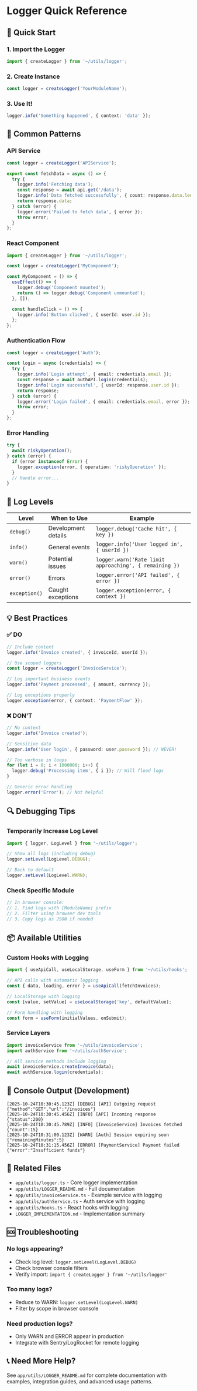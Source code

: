 # Logger Quick Reference

## 🚀 Quick Start

### 1. Import the Logger
```typescript
import { createLogger } from '~/utils/logger';
```

### 2. Create Instance
```typescript
const logger = createLogger('YourModuleName');
```

### 3. Use It!
```typescript
logger.info('Something happened', { context: 'data' });
```

## 📝 Common Patterns

### API Service
```typescript
const logger = createLogger('APIService');

export const fetchData = async () => {
  try {
    logger.info('Fetching data');
    const response = await api.get('/data');
    logger.info('Data fetched successfully', { count: response.data.length });
    return response.data;
  } catch (error) {
    logger.error('Failed to fetch data', { error });
    throw error;
  }
};
```

### React Component
```typescript
import { createLogger } from '~/utils/logger';

const logger = createLogger('MyComponent');

const MyComponent = () => {
  useEffect(() => {
    logger.debug('Component mounted');
    return () => logger.debug('Component unmounted');
  }, []);

  const handleClick = () => {
    logger.info('Button clicked', { userId: user.id });
  };
};
```

### Authentication Flow
```typescript
const logger = createLogger('Auth');

const login = async (credentials) => {
  try {
    logger.info('Login attempt', { email: credentials.email });
    const response = await authAPI.login(credentials);
    logger.info('Login successful', { userId: response.user.id });
    return response;
  } catch (error) {
    logger.error('Login failed', { email: credentials.email, error });
    throw error;
  }
};
```

### Error Handling
```typescript
try {
  await riskyOperation();
} catch (error) {
  if (error instanceof Error) {
    logger.exception(error, { operation: 'riskyOperation' });
  }
  // Handle error...
}
```

## 🎯 Log Levels

| Level | When to Use | Example |
|-------|-------------|---------|
| `debug()` | Development details | `logger.debug('Cache hit', { key })` |
| `info()` | General events | `logger.info('User logged in', { userId })` |
| `warn()` | Potential issues | `logger.warn('Rate limit approaching', { remaining })` |
| `error()` | Errors | `logger.error('API failed', { error })` |
| `exception()` | Caught exceptions | `logger.exception(error, { context })` |

## 💡 Best Practices

### ✅ DO
```typescript
// Include context
logger.info('Invoice created', { invoiceId, userId });

// Use scoped loggers
const logger = createLogger('InvoiceService');

// Log important business events
logger.info('Payment processed', { amount, currency });

// Log exceptions properly
logger.exception(error, { context: 'PaymentFlow' });
```

### ❌ DON'T
```typescript
// No context
logger.info('Invoice created');

// Sensitive data
logger.info('User login', { password: user.password }); // NEVER!

// Too verbose in loops
for (let i = 0; i < 1000000; i++) {
  logger.debug('Processing item', { i }); // Will flood logs
}

// Generic error handling
logger.error('Error'); // Not helpful
```

## 🔍 Debugging Tips

### Temporarily Increase Log Level
```typescript
import { logger, LogLevel } from '~/utils/logger';

// Show all logs (including debug)
logger.setLevel(LogLevel.DEBUG);

// Back to default
logger.setLevel(LogLevel.WARN);
```

### Check Specific Module
```typescript
// In browser console:
// 1. Find logs with [ModuleName] prefix
// 2. Filter using browser dev tools
// 3. Copy logs as JSON if needed
```

## 📦 Available Utilities

### Custom Hooks with Logging
```typescript
import { useApiCall, useLocalStorage, useForm } from '~/utils/hooks';

// API calls with automatic logging
const { data, loading, error } = useApiCall(fetchInvoices);

// LocalStorage with logging
const [value, setValue] = useLocalStorage('key', defaultValue);

// Form handling with logging
const form = useForm(initialValues, onSubmit);
```

### Service Layers
```typescript
import invoiceService from '~/utils/invoiceService';
import authService from '~/utils/authService';

// All service methods include logging
await invoiceService.createInvoice(data);
await authService.login(credentials);
```

## 🎨 Console Output (Development)

```
[2025-10-24T10:30:45.123Z] [DEBUG] [API] Outgoing request {"method":"GET","url":"/invoices"}
[2025-10-24T10:30:45.456Z] [INFO] [API] Incoming response {"status":200}
[2025-10-24T10:30:45.789Z] [INFO] [InvoiceService] Invoices fetched {"count":15}
[2025-10-24T10:31:00.123Z] [WARN] [Auth] Session expiring soon {"remainingMinutes":5}
[2025-10-24T10:31:15.456Z] [ERROR] [PaymentService] Payment failed {"error":"Insufficient funds"}
```

## 🔗 Related Files

- `app/utils/logger.ts` - Core logger implementation
- `app/utils/LOGGER_README.md` - Full documentation
- `app/utils/invoiceService.ts` - Example service with logging
- `app/utils/authService.ts` - Auth service with logging
- `app/utils/hooks.ts` - React hooks with logging
- `LOGGER_IMPLEMENTATION.md` - Implementation summary

## 🆘 Troubleshooting

### No logs appearing?
- Check log level: `logger.setLevel(LogLevel.DEBUG)`
- Check browser console filters
- Verify import: `import { createLogger } from '~/utils/logger'`

### Too many logs?
- Reduce to WARN: `logger.setLevel(LogLevel.WARN)`
- Filter by scope in browser console

### Need production logs?
- Only WARN and ERROR appear in production
- Integrate with Sentry/LogRocket for remote logging

## 📞 Need More Help?

See `app/utils/LOGGER_README.md` for complete documentation with examples, integration guides, and advanced usage patterns.
